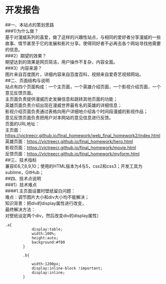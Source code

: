 # 开发报告</br>
##一、本站点的策划思路</br>
###1)为什么做？</br>
		基于对漫威系列的喜爱，做了这样的兴趣性站点，与相同的爱好者分享漫威的一些故事、情节甚至于它的发展和影片分享。使得同好者不必再去各个网站寻找他需要的信息。</br>
###2）期望的效果？</br>
		期望达到的效果是网页简洁，用户操作不复杂，内容全面。</br>
###3）内容来源？</br>
		图片来自百度图片，详细内容来自百度百科，视频来自爱奇艺视频网站。</br>
##二、页面结构与说明</br>
		站点有四个页面构成：一个主页面，一个英雄介绍页面，一个影视介绍页面，一个意见反馈页面。</br>
		主页面负责提供漫威历史发展信息和跳转其他页面的功能；</br>
		英雄页面负责介绍出现在漫威世界最有名的英雄的详细信息；</br>
		影视介绍页面负责通过表格向用户详细地介绍各个时间段漫威的影视作品；</br>
		意见反馈页面负责把用户对本网站的意见信息进行反馈。</br>
		页面的URL地址：</br>
		主页面：https://victreecr.github.io/final_homework/web_final_homework2/index.html</br>
		英雄页面：https://victreecr.github.io/final_homework/hero.html</br>
		影视页面：https://victreecr.github.io/final_homework/movie.html</br>
		反馈页面：https://victreecr.github.io/final_homework/myform.html</br>
##三、技术指标</br>
		兼容IE6,7,8,9,10；使用的HTML版本为4与5，css2和css3；开发工具为sublime，GitHub；</br>
##四、技术点说明</br>
###1）技术难点</br>
####1.主页面设置时壁纸留白问题：</br>
		难点：调节图片大小和div大小均不能解决；</br>
		知识背景：把div的display属性进行改变，</br>
		最终解决方法：</br>
		对壁纸设定两个div，然后改变div的display属性）</br>
```
.a{ 
            display:table;
            width:100%;
            height:auto;
            background:#f00
        }
        
        .b{
            
            width:1200px;
            display:inline-block !important;
            display:inline; 
        }
```
